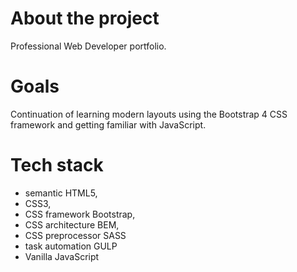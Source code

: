 # About the project
Professional Web Developer portfolio.  

# Goals
Continuation of learning modern layouts using the  Bootstrap 4 CSS framework and getting familiar with JavaScript.   

# Tech stack
* semantic HTML5, 
* CSS3, 
* CSS framework Bootstrap, 
* CSS architecture BEM, 
* CSS preprocessor SASS
* task automation GULP
* Vanilla JavaScript
